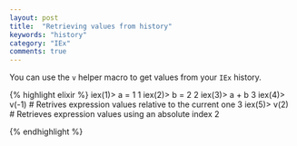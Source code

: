 ```yaml
---
layout: post
title:  "Retrieving values from history"
keywords: "history"
category: "IEx"
comments: true
---
```


You can use the `v` helper macro to get values from your `IEx` history.

{% highlight elixir %}
iex(1)> a = 1
1
iex(2)> b = 2
2
iex(3)> a + b
3
iex(4)> v(-1) # Retrives expression values relative to the current one 
3
iex(5)> v(2) # Retrieves expression values using an absolute index
2



{% endhighlight %}